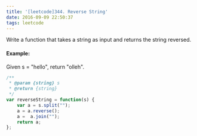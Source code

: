```yaml
---
title: '[leetcode]344. Reverse String'
date: 2016-09-09 22:50:37
tags: leetcode
---
```

Write a function that takes a string as input and returns the string reversed.

#### Example:
Given s = "hello", return "olleh".

```JavaScript
/**
 * @param {string} s
 * @return {string}
 */
var reverseString = function(s) {
    var a = s.split("");
    a = a.reverse();
    a =  a.join("");
    return a;
};
```
